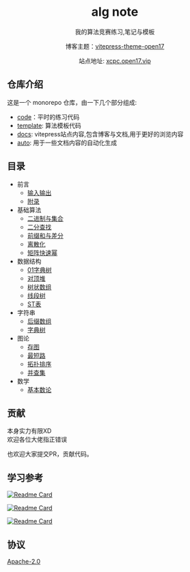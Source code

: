 <h1 align="center"> alg note </h1>
<p align="center">我的算法竞赛练习,笔记与模板</p>
<p align="center">博客主题：<a href="https://vitepress.open17.vip/" target="_blank">vitepress-theme-open17</a></p>
<p align="center">站点地址: <a href="https://xcpc.open17.vip/" target="_blank">xcpc.open17.vip</a></p>

## 仓库介绍

这是一个 monorepo 仓库，由一下几个部分组成:
- [code](./code)：平时的练习代码
- [template](./template): 算法模板代码
- [docs](./docs/): vitepress站点内容,包含博客与文档,用于更好的浏览内容
- [auto](./auto): 用于一些文档内容的自动化生成

## 目录

- 前言
    - [输入输出](/template/Others/IO)
    - [附录](/template/Others/append)
- 基础算法
    - [二进制与集合](/template/Alg/binary_set)
    - [二分查找](/template/Alg/binary_search)
    - [前缀和与差分](/template/Alg/presum)
    - [离散化](/template/Alg/discrete)
    - [矩阵快速幂](/template/Alg/matrix_qpower)
- 数据结构
    - [01字典树](/template/DS/01tire)
    - [对顶堆](/template/DS/2heap)
    - [树状数组](/template/DS/BIT)
    - [线段树](/template/DS/segment_tree)
    - [ST表](/template/DS/st)
- 字符串
    - [后缀数组](/template/String/SA)
    - [字典树](/template/String/Tire)
- 图论
    - [存图](/template/Graph/save_graph)
    - [最短路](/template/Graph/shortest_graph)
    - [拓扑排序](/template/Graph/topo_sort)
    - [并查集](/template/Graph/BUF)
- 数学
    - [基本数论](/template/Math/math_theory)

## 贡献

本身实力有限XD  
欢迎各位大佬指正错误

也欢迎大家提交PR，贡献代码。

## 学习参考

[![Readme Card](https://github-readme-stats.vercel.app/api/pin/?username=EndlessCheng&repo=codeforces-go)](https://github.com/EndlessCheng/codeforces-go)

[![Readme Card](https://github-readme-stats.vercel.app/api/pin/?username=OI-wiki&repo=OI-wiki)](https://github.com/OI-wiki/OI-wiki)

[![Readme Card](https://github-readme-stats.vercel.app/api/pin/?username=enkerewpo&repo=OI-Public-Library)](https://github.com/enkerewpo/OI-Public-Library)

## 协议

[Apache-2.0](./LICENSE)
